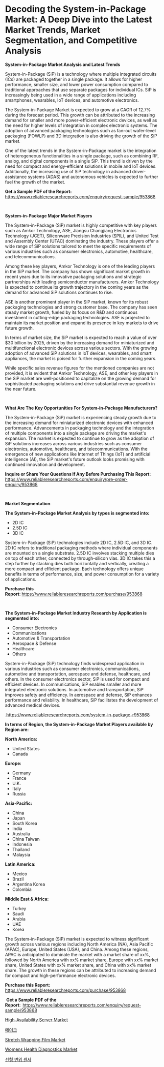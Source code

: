 <p><h1>Decoding the System-in-Package Market: A Deep Dive into the Latest Market Trends, Market Segmentation, and Competitive Analysis</h1></p><p><strong>System-in-Package Market Analysis and Latest Trends</strong></p>
<p><p>System-in-Package (SiP) is a technology where multiple integrated circuits (ICs) are packaged together in a single package. It allows for higher performance, smaller size, and lower power consumption compared to traditional approaches that use separate packages for individual ICs. SiP is increasingly being used in a wide range of applications including smartphones, wearables, IoT devices, and automotive electronics.</p><p>The System-in-Package Market is expected to grow at a CAGR of 12.7% during the forecast period. This growth can be attributed to the increasing demand for smaller and more power-efficient electronic devices, as well as the need for higher levels of integration in complex electronic systems. The adoption of advanced packaging technologies such as fan-out wafer-level packaging (FOWLP) and 3D integration is also driving the growth of the SiP market.</p><p>One of the latest trends in the System-in-Package market is the integration of heterogeneous functionalities in a single package, such as combining RF, analog, and digital components in a single SiP. This trend is driven by the need for compact and energy-efficient solutions in mobile and IoT devices. Additionally, the increasing use of SiP technology in advanced driver-assistance systems (ADAS) and autonomous vehicles is expected to further fuel the growth of the market.</p></p>
<p><strong>Get a Sample PDF of the Report:&nbsp;</strong> <a href="https://www.reliableresearchreports.com/enquiry/request-sample/953868">https://www.reliableresearchreports.com/enquiry/request-sample/953868</a></p>
<p>&nbsp;</p>
<p><strong>System-in-Package Major Market Players</strong></p>
<p><p>The System-in-Package (SiP) market is highly competitive with key players such as Amkor Technology, ASE, Jiangsu Changjiang Electronics Technology (JCET), Siliconware Precision Industries (SPIL), and United Test and Assembly Center (UTAC) dominating the industry. These players offer a wide range of SiP solutions tailored to meet the specific requirements of various industries such as consumer electronics, automotive, healthcare, and telecommunications.</p><p>Among these key players, Amkor Technology is one of the leading players in the SiP market. The company has shown significant market growth in recent years due to its innovative packaging solutions and strategic partnerships with leading semiconductor manufacturers. Amkor Technology is expected to continue its growth trajectory in the coming years as the demand for advanced SiP solutions continues to rise.</p><p>ASE is another prominent player in the SiP market, known for its robust packaging technologies and strong customer base. The company has seen steady market growth, fueled by its focus on R&D and continuous investment in cutting-edge packaging technologies. ASE is projected to maintain its market position and expand its presence in key markets to drive future growth.</p><p>In terms of market size, the SiP market is expected to reach a value of over $30 billion by 2025, driven by the increasing demand for miniaturized and multifunctional electronic devices across various sectors. With the growing adoption of advanced SiP solutions in IoT devices, wearables, and smart appliances, the market is poised for further expansion in the coming years.</p><p>While specific sales revenue figures for the mentioned companies are not provided, it is evident that Amkor Technology, ASE, and other key players in the SiP market are well-positioned to capitalize on the growing demand for sophisticated packaging solutions and drive substantial revenue growth in the near future.</p></p>
<p>&nbsp;</p>
<p><strong>What Are The Key Opportunities For System-in-Package Manufacturers?</strong></p>
<p><p>The System-in-Package (SiP) market is experiencing steady growth due to the increasing demand for miniaturized electronic devices with enhanced performance. Advancements in packaging technology and the integration of multiple components into a single package are driving the market's expansion. The market is expected to continue to grow as the adoption of SiP solutions increases across various industries such as consumer electronics, automotive, healthcare, and telecommunications. With the emergence of new applications like Internet of Things (IoT) and artificial intelligence (AI), the SiP market's future outlook looks promising with continued innovation and development.</p></p>
<p><strong>Inquire or Share Your Questions If Any Before Purchasing This Report:</strong> <a href="https://www.reliableresearchreports.com/enquiry/pre-order-enquiry/953868">https://www.reliableresearchreports.com/enquiry/pre-order-enquiry/953868</a></p>
<p>&nbsp;</p>
<p><strong>Market Segmentation</strong></p>
<p><strong>The System-in-Package Market Analysis by types is segmented into:</strong></p>
<p><ul><li>2D IC</li><li>2.5D IC</li><li>3D IC</li></ul></p>
<p><p>System-in-Package (SiP) technologies include 2D IC, 2.5D IC, and 3D IC. 2D IC refers to traditional packaging methods where individual components are mounted on a single substrate. 2.5D IC involves stacking multiple dies on top of each other, connected by through-silicon vias. 3D IC takes this a step further by stacking dies both horizontally and vertically, creating a more compact and efficient package. Each technology offers unique benefits in terms of performance, size, and power consumption for a variety of applications.</p></p>
<p><strong>Purchase this Report:&nbsp;</strong><a href="https://www.reliableresearchreports.com/purchase/953868">https://www.reliableresearchreports.com/purchase/953868</a></p>
<p>&nbsp;</p>
<p><strong>The System-in-Package Market Industry Research by Application is segmented into:</strong></p>
<p><ul><li>Consumer Electronics</li><li>Communications</li><li>Automotive & Transportation</li><li>Aerospace & Defense</li><li>Healthcare</li><li>Others</li></ul></p>
<p><p>System-in-Package (SiP) technology finds widespread application in various industries such as consumer electronics, communications, automotive and transportation, aerospace and defense, healthcare, and others. In the consumer electronics sector, SiP is used for compact and efficient devices. In communications, SiP enables smaller and more integrated electronic solutions. In automotive and transportation, SiP improves safety and efficiency. In aerospace and defense, SiP enhances performance and reliability. In healthcare, SiP facilitates the development of advanced medical devices.</p></p>
<p><a href="https://www.reliableresearchreports.com/system-in-package-r953868">&nbsp;https://www.reliableresearchreports.com/system-in-package-r953868</a></p>
<p><strong>In terms of Region, the System-in-Package Market Players available by Region are:</strong></p>
<p>
    <p> <strong> North America: </strong>
        <ul>
            <li>United States</li>
            <li>Canada</li>
        </ul>
        </p> 
    <p> <strong> Europe: </strong>
        <ul>
            <li>Germany</li>
            <li>France</li>
            <li>U.K.</li>
            <li>Italy</li>
            <li>Russia</li>
        </ul>
        </p> 
    <p> <strong> Asia-Pacific: </strong>
        <ul>
            <li>China</li>
            <li>Japan</li>
            <li>South Korea</li>
            <li>India</li>
            <li>Australia</li>
            <li>China Taiwan</li>
            <li>Indonesia</li>
            <li>Thailand</li>
            <li>Malaysia</li>
        </ul>
        </p> 
    <p> <strong> Latin America: </strong>
        <ul>
            <li>Mexico</li>
            <li>Brazil</li>
            <li>Argentina Korea</li>
            <li>Colombia</li>
        </ul>
        </p> 
    <p> <strong> Middle East & Africa: </strong>
        <ul>
            <li>Turkey</li>
            <li>Saudi</li>
            <li>Arabia</li>
            <li>UAE</li>
            <li>Korea</li>
        </ul>
    </p>
    </p>
<p><p>The System-in-Package (SiP) market is expected to witness significant growth across various regions including North America (NA), Asia Pacific (APAC), Europe, United States (USA), and China. Among these regions, APAC is anticipated to dominate the market with a market share of xx%, followed by North America with xx% market share, Europe with xx% market share, United States with xx% market share, and China with xx% market share. The growth in these regions can be attributed to increasing demand for compact and high-performance electronic devices.</p></p>
<p><strong>Purchase this Report: </strong><a href="https://www.reliableresearchreports.com/purchase/953868">https://www.reliableresearchreports.com/purchase/953868</a></p>
<p>&nbsp;<strong>Get a Sample PDF of the Report:&nbsp;&nbsp;</strong><a href="https://www.reliableresearchreports.com/enquiry/request-sample/953868">https://www.reliableresearchreports.com/enquiry/request-sample/953868</a></p>
<p><strong></strong></p>
<p><p><a href="https://github.com/YashRP12/Market-Research-Report-List-6/blob/main/high-availability-server-market.md">High-Availability Server Market</a></p><p><a href="https://medium.com/@daniamha96_85754/mqae%E5%B8%82%E5%9C%BA-%E5%85%A8%E7%90%83%E5%B8%82%E5%9C%BA%E4%BB%BD%E9%A2%9D%E5%92%8C%E6%8E%92%E5%90%8D-%E6%95%B4%E4%BD%93%E9%94%80%E5%94%AE%E5%92%8C%E9%9C%80%E6%B1%82%E9%A2%84%E6%B5%8B2024%E5%B9%B4-2031%E5%B9%B4-eb365c51130e">메이크</a></p><p><a href="https://medium.com/@jacob.gibson4568/insights-into-the-stretch-wrapping-film-market-market-players-market-size-geographical-regions-ad06d32f6345">Stretch Wrapping Film Market</a></p><p><a href="https://medium.com/@caylawisoky8698/womens-health-diagnostics-market-size-market-segmentation-market-trends-and-growth-analysis-4873ac03dbdb">Womens Health Diagnostics Market</a></p><p><a href="https://medium.com/@delmyx2tuliau/%EC%84%A0%ED%98%95-%EB%B3%80%EC%9C%84-%EC%84%BC%EC%84%9C-%EC%8B%9C%EC%9E%A5-%EC%A0%84%EB%A7%9D-%EB%B0%8F-2024%EB%85%84%EB%B6%80%ED%84%B0-2031%EB%85%84%EA%B9%8C%EC%A7%80%EC%9D%98-%EC%98%88%EC%B8%A1-5828220dfc05">선형 변위 센서</a></p></p>